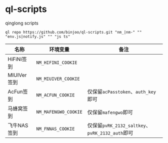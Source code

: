 # ql-scripts

qinglong scripts

```text
ql repo https://github.com/binjoo/ql-scripts.git "nm_|nm-" "" "env.js|notify.js" "" "js ts"
```

| 名称        | 环境变量             | 备注                                            |
| ----------- | -------------------- | ----------------------------------------------- |
| HiFiNi签到  | `NM_HIFINI_COOKIE`   |                                                 |
| MIUIVer签到 | `NM_MIUIVER_COOKIE`  |                                                 |
| AcFun签到   | `NM_ACFUN_COOKIE`    | 仅保留`acPasstoken`、`auth_key`即可             |
| 马蜂窝签到  | `NM_MAFENGWO_COOKIE` | 仅保留`mafengwo`即可                            |
| 飞牛NAS签到 | `NM_FNNAS_COOKIE`    | 仅保留`pvRK_2132_saltkey`、`pvRK_2132_auth`即可 |
